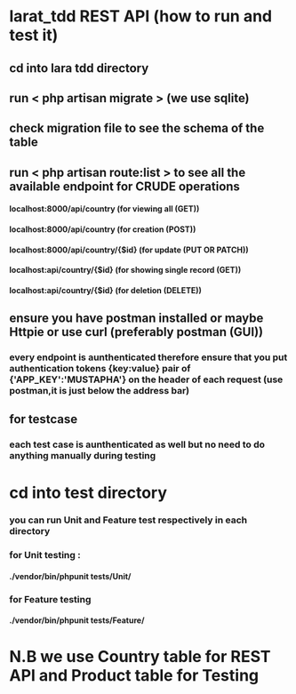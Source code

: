 
# larat_tdd REST API (how to run and test it)
  ## cd into lara tdd directory
  ## run < php artisan migrate > (we use sqlite)
  ## check migration file to see the schema of the table
  ## run < php artisan route:list > to see all the available endpoint for CRUDE operations
  #### localhost:8000/api/country (for viewing all (GET)) 
  #### localhost:8000/api/country  (for creation (POST))
  #### localhost:8000/api/country/{$id} (for update (PUT OR PATCH)) 
  #### localhost:api/country/{$id} (for showing single record (GET))
  #### localhost:api/country/{$id}  (for deletion (DELETE))
 ## ensure you have postman installed or maybe Httpie or use curl (preferably postman (GUI))
  ### every endpoint is aunthenticated therefore ensure that you put authentication tokens {key:value} pair of {'APP_KEY':'MUSTAPHA'} on the header of each request (use postman,it is just below the address bar)
    

## for testcase
### each test case is aunthenticated as well but no need to do anything manually during testing
# cd into test directory
### you can run Unit and Feature test respectively in each directory
### for Unit testing :
#### ./vendor/bin/phpunit tests/Unit/<testFile>
### for Feature testing
#### ./vendor/bin/phpunit tests/Feature/<testFile>

# N.B we use Country table for REST API and Product table for Testing 
